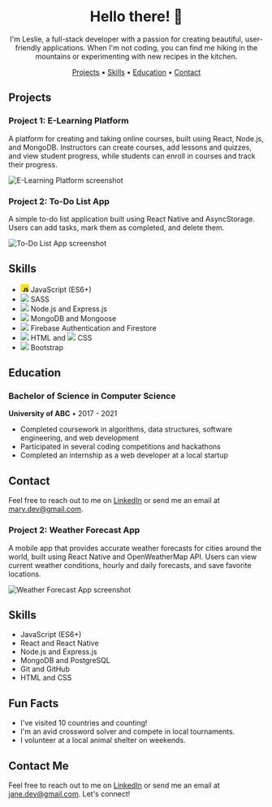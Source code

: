 <h1 align="center">Hello there! 👋</h1>

<p align="center">
  I'm Leslie, a full-stack developer with a passion for creating beautiful, user-friendly applications. When I'm not coding, you can find me hiking in the mountains or experimenting with new recipes in the kitchen.
</p>

<p align="center">
  <a href="#projects">Projects</a> •
  <a href="#skills">Skills</a> •
  <a href="#education">Education</a> •
  <a href="#contact">Contact</a>
</p>

## Projects

### Project 1: E-Learning Platform

A platform for creating and taking online courses, built using React, Node.js, and MongoDB. Instructors can create courses, add lessons and quizzes, and view student progress, while students can enroll in courses and track their progress.

![E-Learning Platform screenshot](./images/elearning.png)

### Project 2: To-Do List App

A simple to-do list application built using React Native and AsyncStorage. Users can add tasks, mark them as completed, and delete them.

![To-Do List App screenshot](./images/todo.png)

## Skills

- <img src="./images/javascript-logo.svg" width="16"> JavaScript (ES6+)
- <img src="https://upload.wikimedia.org/wikipedia/commons/9/96/Sass_Logo_Color.svg" width="16"> SASS
- <img src="./icons/node-dot-js.svg" width="16"> Node.js and Express.js
- <img src="./icons/mongodb.svg" width="16"> MongoDB and Mongoose
- <img src="./icons/firebase.svg" width="16"> Firebase Authentication and Firestore
- <img src="./icons/html5.svg" width="16"> HTML and <img src="./icons/css3.svg" width="16"> CSS
- <img src="./icons/bootstrap.svg" width="16"> Bootstrap

## Education

### Bachelor of Science in Computer Science

**University of ABC** • 2017 - 2021

- Completed coursework in algorithms, data structures, software engineering, and web development
- Participated in several coding competitions and hackathons
- Completed an internship as a web developer at a local startup

## Contact

Feel free to reach out to me on [LinkedIn](https://www.linkedin.com/in/mary-dev) or send me an email at mary.dev@gmail.com.


### Project 2: Weather Forecast App

A mobile app that provides accurate weather forecasts for cities around the world, built using React Native and OpenWeatherMap API. Users can view current weather conditions, hourly and daily forecasts, and save favorite locations.

![Weather Forecast App screenshot](./images/weather-app.png)

## Skills

- JavaScript (ES6+)
- React and React Native
- Node.js and Express.js
- MongoDB and PostgreSQL
- Git and GitHub
- HTML and CSS

## Fun Facts

- I've visited 10 countries and counting!
- I'm an avid crossword solver and compete in local tournaments.
- I volunteer at a local animal shelter on weekends.

## Contact Me

Feel free to reach out to me on [LinkedIn](https://www.linkedin.com/in/leslie-gudo/) or send me an email at jane.dev@gmail.com. Let's connect!




